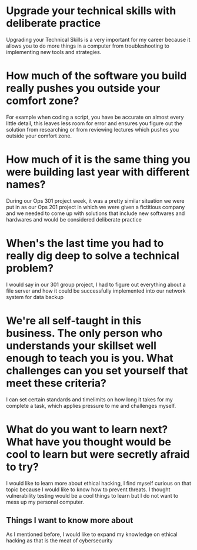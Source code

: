 # Upgrade your technical skills with deliberate practice
Upgrading your Technical Skills is a very important for my career because it allows you to do more things in a computer from troubleshooting to implementing new tools and strategies.


# How much of the software you build really pushes you outside your comfort zone?

For example when coding a script, you have be accurate on almost every little detail, this leaves less room for error and ensures you figure out the solution from researching or from reviewing lectures which pushes you outside your comfort zone.


# How much of it is the same thing you were building last year with different names?

During our Ops 301 project week, it was a pretty similar situation we were put in as our Ops 201 project in which we were given a fictitious company and we needed to come up with solutions that include new softwares and hardwares and would be considered deliberate practice

# When's the last time you had to really dig deep to solve a technical problem?

I would say in our 301 group project, I had to figure out everything about a file server and how it could be successfully implemented into our network system for data backup

# We're all self-taught in this business. The only person who understands your skillset well enough to teach you is you. What challenges can you set yourself that meet these criteria?

I can set certain standards and timelimits on how long it takes for my complete a task, which applies pressure to me and challenges myself.


# What do you want to learn next? What have you thought would be cool to learn but were secretly afraid to try? 

I would like to learn more about ethical hacking, I find myself curious on that topic because I would like to know how to prevent threats. I thought vulnerability testing would be a cool things to learn but I do not want to mess up my personal computer.


## Things I want to know more about
As I mentioned before, I would like to expand my knowledge on ethical hacking as that is the meat of cybersecurity


